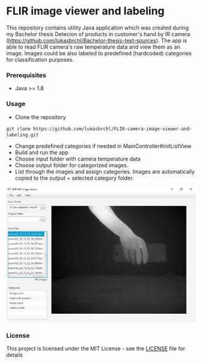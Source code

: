 # FLIR image viewer and labeling

This repository contains utility Java application which was created during my 
Bachelor thesis Detecion of products in customer's hand by IR camera (https://github.com/lukasbrchl/Bachelor-thesis-text-sources).
The app is able to read FLIR camera's raw temperature data and view them as an image. 
Images could be also labeled to predefined (hardcoded) categories for classification purposes. 

### Prerequisites
* Java >= 1.8

### Usage
* Clone the repository
```
git clone https://github.com/lukasbrchl/FLIR-camera-image-viewer-and-labeling.git
```
* Change predefined categories if needed in MainController#initListView
* Build and run the app
* Choose input folder with camera temperature data
* Choose output folder for categorized images.
* List through the images and assign categories. Images are automatically copied to the output + selected category folder.

![app screen](screen.jpg) 

### License

This project is licensed under the MIT License - see the [LICENSE](LICENSE) file for details
